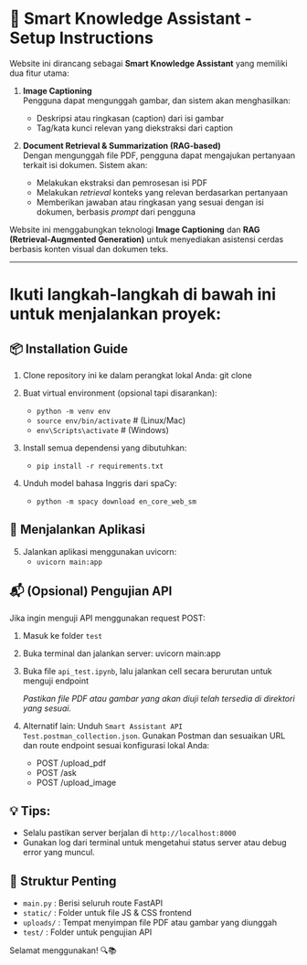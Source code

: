 # 🧠 Smart Knowledge Assistant - Setup Instructions

Website ini dirancang sebagai **Smart Knowledge Assistant** yang memiliki dua fitur utama:

1. **Image Captioning**  
   Pengguna dapat mengunggah gambar, dan sistem akan menghasilkan:
   - Deskripsi atau ringkasan (caption) dari isi gambar
   - Tag/kata kunci relevan yang diekstraksi dari caption

2. **Document Retrieval & Summarization (RAG-based)**  
   Dengan mengunggah file PDF, pengguna dapat mengajukan pertanyaan terkait isi dokumen. Sistem akan:
   - Melakukan ekstraksi dan pemrosesan isi PDF
   - Melakukan _retrieval_ konteks yang relevan berdasarkan pertanyaan
   - Memberikan jawaban atau ringkasan yang sesuai dengan isi dokumen, berbasis _prompt_ dari pengguna

Website ini menggabungkan teknologi **Image Captioning** dan **RAG (Retrieval-Augmented Generation)** untuk menyediakan asistensi cerdas berbasis konten visual dan dokumen teks.

----------------------

# Ikuti langkah-langkah di bawah ini untuk menjalankan proyek:

## 📦 Installation Guide

1. Clone repository ini ke dalam perangkat lokal Anda:
   git clone <repository-url>

2. Buat virtual environment (opsional tapi disarankan):
   - `python -m venv env`
   - `source env/bin/activate`        # (Linux/Mac)
   - `env\Scripts\activate`           # (Windows)

3. Install semua dependensi yang dibutuhkan:
   - `pip install -r requirements.txt`

4. Unduh model bahasa Inggris dari spaCy:
   - `python -m spacy download en_core_web_sm`

## 🚀 Menjalankan Aplikasi

5. Jalankan aplikasi menggunakan uvicorn:
   - `uvicorn main:app`

## 📬 (Opsional) Pengujian API

Jika ingin menguji API menggunakan request POST:

1. Masuk ke folder `test`
2. Buka terminal dan jalankan server:
   uvicorn main:app

3. Buka file `api_test.ipynb`, lalu jalankan cell secara berurutan untuk menguji endpoint

   *Pastikan file PDF atau gambar yang akan diuji telah tersedia di direktori yang sesuai.*

4. Alternatif lain:
   Unduh `Smart Assistant API Test.postman_collection.json`. Gunakan Postman dan sesuaikan URL dan route endpoint sesuai konfigurasi lokal Anda:
   - POST /upload_pdf
   - POST /ask
   - POST /upload_image

## 💡 Tips:
- Selalu pastikan server berjalan di `http://localhost:8000`
- Gunakan log dari terminal untuk mengetahui status server atau debug error yang muncul.

## 📂 Struktur Penting

- `main.py`         : Berisi seluruh route FastAPI
- `static/`         : Folder untuk file JS & CSS frontend
- `uploads/`        : Tempat menyimpan file PDF atau gambar yang diunggah
- `test/`           : Folder untuk pengujian API

Selamat menggunakan! 🔍📚